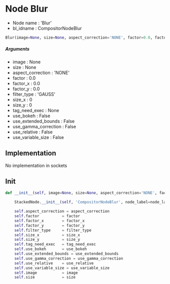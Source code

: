 # Node Blur

- Node name : 'Blur'
- bl_idname : CompositorNodeBlur


``` python
Blur(image=None, size=None, aspect_correction='NONE', factor=0.0, factor_x=0.0, factor_y=0.0, filter_type='GAUSS', size_x=0, size_y=0, tag_need_exec=None, use_bokeh=False, use_extended_bounds=False, use_gamma_correction=False, use_relative=False, use_variable_size=False, node_label=None, node_color=None)
```
##### Arguments

- image : None
- size : None
- aspect_correction : 'NONE'
- factor : 0.0
- factor_x : 0.0
- factor_y : 0.0
- filter_type : 'GAUSS'
- size_x : 0
- size_y : 0
- tag_need_exec : None
- use_bokeh : False
- use_extended_bounds : False
- use_gamma_correction : False
- use_relative : False
- use_variable_size : False

## Implementation

No implementation in sockets

## Init

``` python
def __init__(self, image=None, size=None, aspect_correction='NONE', factor=0.0, factor_x=0.0, factor_y=0.0, filter_type='GAUSS', size_x=0, size_y=0, tag_need_exec=None, use_bokeh=False, use_extended_bounds=False, use_gamma_correction=False, use_relative=False, use_variable_size=False, node_label=None, node_color=None):

    StackedNode.__init__(self, 'CompositorNodeBlur', node_label=node_label, node_color=node_color)

    self.aspect_correction = aspect_correction
    self.factor          = factor
    self.factor_x        = factor_x
    self.factor_y        = factor_y
    self.filter_type     = filter_type
    self.size_x          = size_x
    self.size_y          = size_y
    self.tag_need_exec   = tag_need_exec
    self.use_bokeh       = use_bokeh
    self.use_extended_bounds = use_extended_bounds
    self.use_gamma_correction = use_gamma_correction
    self.use_relative    = use_relative
    self.use_variable_size = use_variable_size
    self.image           = image
    self.size            = size
```
